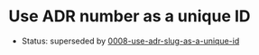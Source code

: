 # Use ADR number as a unique ID

- Status: superseded by [0008-use-adr-slug-as-a-unique-id](0008-use-adr-slug-as-a-unique-id.md)
